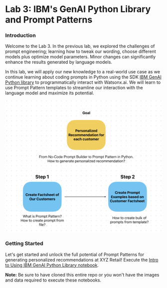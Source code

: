 # Lab 3: IBM's GenAI Python Library and Prompt Patterns

### Introduction
Welcome to the Lab 3. In the previous lab, we explored the challenges of prompt engineering; learning how to tweak our wording, choose different models plus optimize model parameters. Minor changes can significantly enhance the results generated by language models.

In this lab, we will apply our new knowledge to a real-world use case as we continue learning about coding prompts in Python using the SDK [IBM GenAI Python library](https://ibm.github.io/ibm-generative-ai/) to programmatically interact with Watsonx.ai. We will learn to use Prompt Pattern templates to streamline our interaction with the language model and maximize its potential.

<p align="center">
  <img src="images/scenario_flow_chart03.png" width="600"/>
</p>

### Getting Started
Let's get started and unlock the full potential of Prompt Patterns for generating personalized recommendations at XYZ Retail! Execute the [Intro to Using IBM GenAI Python Library notebook](./code/genai-and-prompt-patterns.ipynb).

**Note:** Be sure to have cloned this entire repo or you won't have the images and data required to execute these notebooks.
